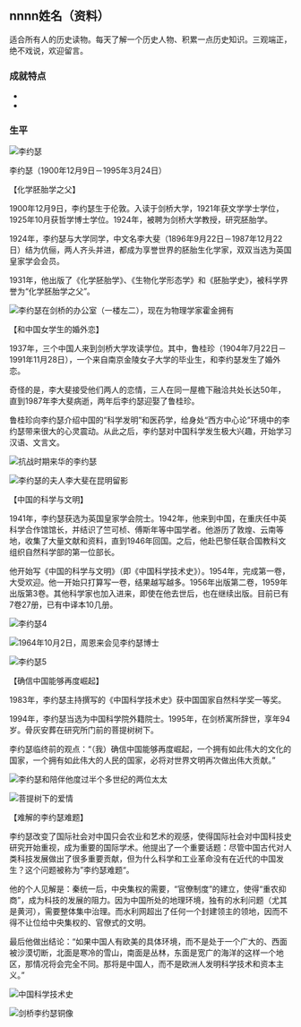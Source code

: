 ## nnnn姓名（资料）

适合所有人的历史读物。每天了解一个历史人物、积累一点历史知识。三观端正，绝不戏说，欢迎留言。  

### 成就特点

- ​
- ​


### 生平

![李约瑟](李约瑟.jpg)

李约瑟（1900年12月9日－1995年3月24日）

【化学胚胎学之父】

1900年12月9日，李约瑟生于伦敦。入读于剑桥大学，1921年获文学学士学位，1925年10月获哲学博士学位。1924年，被聘为剑桥大学教授，研究胚胎学。

1924年，李约瑟与大学同学，中文名李大斐（1896年9月22日－1987年12月22日）结为伉俪，两人齐头并进，都成为享誉世界的胚胎生化学家，双双当选为英国皇家学会会员。

1931年，他出版了《化学胚胎学》、《生物化学形态学》和《胚胎学史》，被科学界誉为“化学胚胎学之父”。

![李约瑟在剑桥的办公室（一楼左二），现在为物理学家霍金拥有](李约瑟在剑桥的办公室（一楼左二），现在为物理学家霍金拥有.jpg)



【和中国女学生的婚外恋】

1937年，三个中国人来到剑桥大学攻读学位。其中，鲁桂珍（1904年7月22日－1991年11月28日），一个来自南京金陵女子大学的毕业生，和李约瑟发生了婚外恋。

奇怪的是，李大斐接受他们两人的恋情，三人在同一屋檐下融洽共处长达50年，直到1987年李大斐病逝，两年后李约瑟迎娶了鲁桂珍。

鲁桂珍向李约瑟介绍中国的“科学发明”和医药学，给身处“西方中心论”环境中的李约瑟带来很大的心灵震动。从此之后，李约瑟对中国科学发生极大兴趣，开始学习汉语、文言文。

![抗战时期来华的李约瑟](抗战时期来华的李约瑟.jpg)

![李约瑟的夫人李大斐在昆明留影](李约瑟的夫人李大斐在昆明留影.jpeg)

【中国的科学与文明】

1941年，李约瑟获选为英国皇家学会院士。1942年，他来到中国，在重庆任中英科学合作馆馆长，并结识了竺可桢、傅斯年等中国学者。他游历了敦煌、云南等地，收集了大量文献和资料，直到1946年回国。之后，他赴巴黎任联合国教科文组织自然科学部的第一位部长。

他开始写《中国的科学与文明》（即《中国科学技术史》）。1954年，完成第一卷，大受欢迎。他一开始只打算写一卷，结果越写越多。1956年出版第二卷，1959年出版第3卷。其他科学家也加入进来，即使在他去世后，也在继续出版。目前已有7卷27册，已有中译本10几册。

![李约瑟4](李约瑟4.jpeg)

![1964年10月2日，周恩来会见李约瑟博士](1964年10月2日，周恩来会见李约瑟博士.jpeg)

![李约瑟5](李约瑟5.jpeg)

【确信中国能够再度崛起】

1983年，李约瑟主持撰写的《中国科学技术史》获中国国家自然科学奖一等奖。

1994年，李约瑟当选为中国科学院外籍院士。1995年，在剑桥寓所辞世，享年94岁。骨灰安葬在研究所门前的菩提树树下。

李约瑟临终前的观点：“（我）确信中国能够再度崛起，一个拥有如此伟大的文化的国家，一个拥有如此伟大的人民的国家，必将对世界文明再次做出伟大贡献。”

![李约瑟和陪伴他度过半个多世纪的两位太太](李约瑟和陪伴他度过半个多世纪的两位太太.jpg)

![菩提树下的爱情](菩提树下的爱情.jpg)

【难解的李约瑟难题】

李约瑟改变了国际社会对中国只会农业和艺术的观感，使得国际社会对中国科技史研究开始重视，成为重要的国际学术。他提出了一个重要话题：尽管中国古代对人类科技发展做出了很多重要贡献，但为什么科学和工业革命没有在近代的中国发生？这个问题被称为”李约瑟难题“。

他的个人见解是：秦统一后，中央集权的需要，“官僚制度”的建立，使得“重农抑商”，成为科技的发展的阻力。因为中国所处的地理环境，独有的水利问题（尤其是黄河），需要整体集中治理。而水利网超出了任何一个封建领主的领地，因而不得不让位给中央集权的、官僚式的文明。

最后他做出结论：“如果中国人有欧美的具体环境，而不是处于一个广大的、西面被沙漠切断，北面是寒冷的雪山，南面是丛林，东面是宽广的海洋的这样一个地区，那情况将会完全不同。那将是中国人，而不是欧洲人发明科学技术和资本主义。”

![中国科学技术史](中国科学技术史.jpeg)

![剑桥李约瑟铜像](剑桥李约瑟铜像.jpg)







